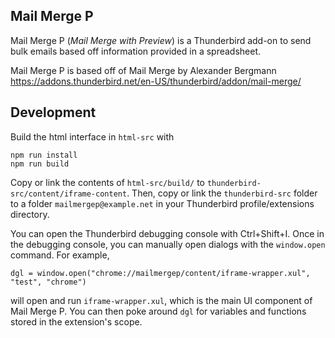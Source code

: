 ## Mail Merge P

Mail Merge P (_Mail Merge with Preview_) 
is a Thunderbird add-on to send bulk emails based off information provided in a spreadsheet. 

Mail Merge P is based off of Mail Merge by Alexander Bergmann https://addons.thunderbird.net/en-US/thunderbird/addon/mail-merge/

## Development

Build the html interface in `html-src` with

    npm run install
    npm run build

Copy or link the contents of `html-src/build/` to `thunderbird-src/content/iframe-content`. Then,
copy or link the `thunderbird-src` folder to
a folder `mailmergep@example.net` in your Thunderbird profile/extensions directory.

You can open the Thunderbird debugging console with Ctrl+Shift+I. Once in the debugging console,
you can manually open dialogs with the `window.open` command. For example,

    dgl = window.open("chrome://mailmergep/content/iframe-wrapper.xul", "test", "chrome")

will open and run `iframe-wrapper.xul`, which is the main UI component of Mail Merge P.
You can then poke around `dgl` for variables and functions
stored in the extension's scope.
